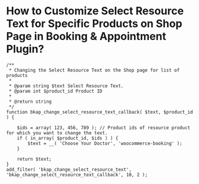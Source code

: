 # How to Customize Select Resource Text for Specific Products on Shop Page in Booking & Appointment Plugin?

```generic
/**
 * Changing the Select Resource Text on the Shop page for list of products
 * 
 * @param string $text Select Resource Text.
 * @param int $product_id Product ID
 * 
 * @return string
 */
function bkap_change_select_resource_text_callback( $text, $product_id ) {

    $ids = array( 123, 456, 789 ); // Product ids of resource product for which you want to change the text. 
    if ( in_array( $product_id, $ids ) ) {
        $text = __( 'Choose Your Doctor', 'woocommerce-booking' );
    }

    return $text;
}
add_filter( 'bkap_change_select_resource_text', 'bkap_change_select_resource_text_callback', 10, 2 );
```
